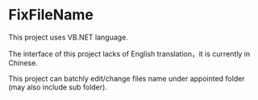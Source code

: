 # FixFileName

This project uses VB.NET language.

The interface of this project lacks of English translation，it is currently in Chinese.

This project can batchly edit/change files name under appointed folder (may also include sub folder).
